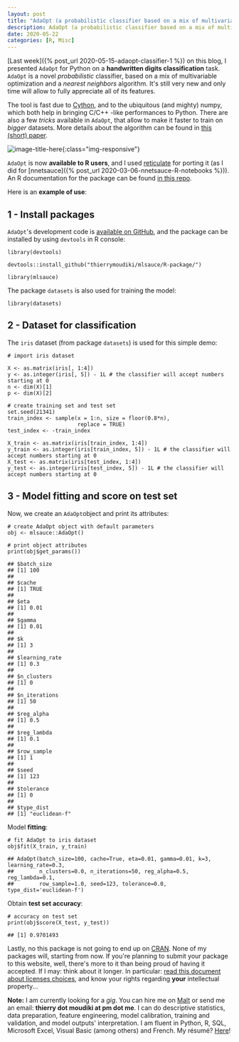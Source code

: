 ```yaml
---
layout: post
title: "AdaOpt (a probabilistic classifier based on a mix of multivariable optimization and nearest neighbors) for R"
description: AdaOpt (a probabilistic classifier based on a mix of multivariable optimization and a nearest neighbors) for R
date: 2020-05-22
categories: [R, Misc]
---
```



[Last week]({% post_url 2020-05-15-adaopt-classifier-1 %}) on this blog, I presented `AdaOpt` for Python on a __handwritten digits classification__ task. `AdaOpt` is a novel _probabilistic_ classifier, based on a mix of multivariable optimization and a _nearest neighbors_ algorithm. It's still very new and only time will allow to fully appreciate all of its features.

The tool is fast due to [Cython](https://cython.org/), and to the ubiquitous (and mighty) numpy, which both help in bringing C/C++ -like performances to Python. There are also a few _tricks_ available in `AdaOpt`, that allow to make it faster to train on _bigger_ datasets. More details about the algorithm can be found in [this (short) paper](https://www.researchgate.net/publication/341409169_AdaOpt_Multivariable_optimization_for_classification).


![image-title-here]({{base}}/images/2020-05-22/2020-05-22-image1.png){:class="img-responsive"}


`AdaOpt` is now __available to R users__, and I used [reticulate](https://rstudio.github.io/reticulate/) for porting it (as I did for [nnetsauce]({% post_url 2020-03-06-nnetsauce-R-notebooks %})). An R documentation for the package can be found [in this repo](https://github.com/thierrymoudiki/mlsauce/blob/master/R-package.Rcheck/mlsauce-manual.pdf).

Here is an __example of use__:

## 1 - Install packages 

`AdaOpt`'s development code is [available on GitHub](https://github.com/thierrymoudiki/mlsauce), and the package can be installed by using `devtools` in R console:

```{r}
library(devtools)
```
```{r}
devtools::install_github("thierrymoudiki/mlsauce/R-package/")
```
```{r}
library(mlsauce)
```

The package `datasets` is also used for training the model: 

```{r}
library(datasets)
```

## 2 - Dataset for classification

The `iris` dataset (from package `datasets`) is used for this simple demo: 

```{r}
# import iris dataset

X <- as.matrix(iris[, 1:4])
y <- as.integer(iris[, 5]) - 1L # the classifier will accept numbers starting at 0
n <- dim(X)[1]
p <- dim(X)[2]

# create training set and test set
set.seed(21341)
train_index <- sample(x = 1:n, size = floor(0.8*n), 
                      replace = TRUE)
test_index <- -train_index

X_train <- as.matrix(iris[train_index, 1:4])
y_train <- as.integer(iris[train_index, 5]) - 1L # the classifier will accept numbers starting at 0
X_test <- as.matrix(iris[test_index, 1:4])
y_test <- as.integer(iris[test_index, 5]) - 1L # the classifier will accept numbers starting at 0
```


## 3 - Model fitting and score on test set

Now, we create an `AdaOpt`object and print its attributes: 

```{r}
# create AdaOpt object with default parameters
obj <- mlsauce::AdaOpt()

# print object attributes
print(obj$get_params())
```
```
## $batch_size
## [1] 100
## 
## $cache
## [1] TRUE
## 
## $eta
## [1] 0.01
## 
## $gamma
## [1] 0.01
## 
## $k
## [1] 3
## 
## $learning_rate
## [1] 0.3
## 
## $n_clusters
## [1] 0
## 
## $n_iterations
## [1] 50
## 
## $reg_alpha
## [1] 0.5
## 
## $reg_lambda
## [1] 0.1
## 
## $row_sample
## [1] 1
## 
## $seed
## [1] 123
## 
## $tolerance
## [1] 0
## 
## $type_dist
## [1] "euclidean-f"
```

Model __fitting__: 

```{r}
# fit AdaOpt to iris dataset
obj$fit(X_train, y_train)
```
```
## AdaOpt(batch_size=100, cache=True, eta=0.01, gamma=0.01, k=3, learning_rate=0.3,
##        n_clusters=0.0, n_iterations=50, reg_alpha=0.5, reg_lambda=0.1,
##        row_sample=1.0, seed=123, tolerance=0.0, type_dist='euclidean-f')
```

Obtain __test set accuracy__:

```{r}
# accuracy on test set 
print(obj$score(X_test, y_test))
```
```
## [1] 0.9701493
``` 

Lastly, no this package is not going to end up on [CRAN](https://cran.r-project.org/). None of my packages will, starting from now. If you're planning to submit your package to this website, well, there's more to it than being proud of having it accepted. If I may: think about it longer. In particular: [read this document about licenses choices](https://choosealicense.com/), and know your rights regarding __your__ intellectual property...

__Note:__ I am currently looking for a _gig_. You can hire me on [Malt](https://www.malt.fr/profile/thierrymoudiki) or send me an email: __thierry dot moudiki at pm dot me__. I can do descriptive statistics, data preparation, feature engineering, model calibration, training and validation, and model outputs' interpretation. I am fluent in Python, R, SQL, Microsoft Excel, Visual Basic (among others) and French. My résumé? [Here]({{base}}/cv/thierry-moudiki.pdf)!